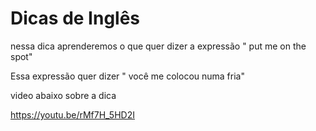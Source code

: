 # Dicas de Inglês

nessa dica aprenderemos o que quer dizer a expressão " put me on the spot"



Essa expressão quer dizer " você me colocou numa fria"



video abaixo sobre a dica

<https://youtu.be/rMf7H_5HD2I>



